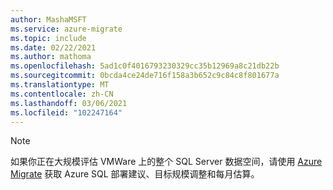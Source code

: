 ```yaml
---
author: MashaMSFT
ms.service: azure-migrate
ms.topic: include
ms.date: 02/22/2021
ms.author: mathoma
ms.openlocfilehash: 5ad1c0f4016793230329cc35b12969a8c21db22b
ms.sourcegitcommit: 0bcda4ce24de716f158a3b652c9c84c8f801677a
ms.translationtype: MT
ms.contentlocale: zh-CN
ms.lasthandoff: 03/06/2021
ms.locfileid: "102247164"
---
```

> [!NOTE]
> 如果你正在大规模评估 VMWare 上的整个 SQL Server 数据空间，请使用 [Azure Migrate](/azure/migrate/how-to-create-azure-sql-assessment) 获取 Azure SQL 部署建议、目标规模调整和每月估算。 
